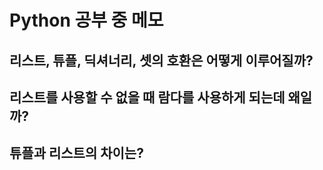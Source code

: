 # Python 공부 중 메모  

## 리스트, 튜플, 딕셔너리, 셋의 호환은 어떻게 이루어질까?  
## 리스트를 사용할 수 없을 때 람다를 사용하게 되는데 왜일까?  
## 튜플과 리스트의 차이는?  
## 
